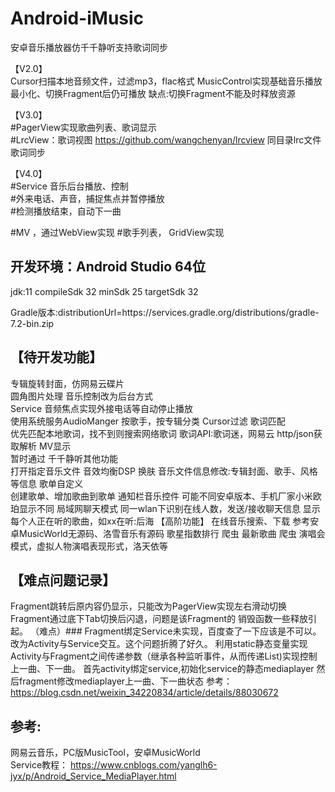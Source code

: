 # Android-iMusic
安卓音乐播放器仿千千静听支持歌词同步

【V2.0】  
Cursor扫描本地音频文件，过滤mp3，flac格式
MusicControl实现基础音乐播放
最小化、切换Fragment后仍可播放
缺点:切换Fragment不能及时释放资源

【V3.0】  
#PagerView实现歌曲列表、歌词显示    
#LrcView：歌词视图 https://github.com/wangchenyan/lrcview
  同目录lrc文件歌词同步

【V4.0】   
#Service 音乐后台播放、控制  
#外来电话、声音，捕捉焦点并暂停播放  
#检测播放结束，自动下一曲

#MV ，通过WebView实现
#歌手列表， GridView实现


## 开发环境：Android Studio 64位  
jdk:11
compileSdk 32
minSdk 25
targetSdk 32

Gradle版本:distributionUrl=https\://services.gradle.org/distributions/gradle-7.2-bin.zip


## 【待开发功能】  
专辑旋转封面，仿网易云碟片  
    圆角图片处理
音乐控制改为后台方式  
    Service
音频焦点实现外接电话等自动停止播放  
   使用系统服务AudioManger
按歌手，按专辑分类
    Cursor过滤
歌词匹配  
    优先匹配本地歌词，找不到则搜索网络歌词
    歌词API:歌词迷，网易云
    http/json获取解析
MV显示  
   暂时通过
千千静听其他功能  
   打开指定音乐文件
   音效均衡DSP
   换肤
音乐文件信息修改:专辑封面、歌手、风格等信息
歌单自定义  
    创建歌单、增加歌曲到歌单
通知栏音乐控件
    可能不同安卓版本、手机厂家小米欧珀显示不同
局域网聊天模式
    同一wlan下识别在线人数，发送/接收聊天信息
    显示每个人正在听的歌曲，如xx在听:后海
【高阶功能】
在线音乐搜索、下载
   参考安卓MusicWorld无源码、洛雪音乐有源码
歌星指数排行
   爬虫
最新歌曲
   爬虫
演唱会模式，虚拟人物演唱表现形式，洛天依等

## 【难点问题记录】
Fragment跳转后原内容仍显示，只能改为PagerView实现左右滑动切换
Fragment通过底下Tab切换后闪退，问题是该Fragment的
销毁函数一些释放引起。
（难点）### Fragment绑定Service未实现，百度查了一下应该是不可以。改为Activity与Service交互。这个问题折腾了好久。
利用static静态变量实现Activity与Fragment之间传递参数（继承各种监听事件，从而传递List<Listeners>)实现控制上一曲、下一曲。
      首先activity绑定service,初始化service的静态mediaplayer
      然后fragment修改mediaplayer上一曲、下一曲状态
参考： https://blog.csdn.net/weixin_34220834/article/details/88030672


## 参考:
网易云音乐，PC版MusicTool，安卓MusicWorld   
Service教程：
https://www.cnblogs.com/yanglh6-jyx/p/Android_Service_MediaPlayer.html
